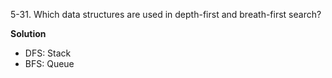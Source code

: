 5-31. Which data structures are used in depth-first and breath-first search?

**Solution**

* DFS: Stack
* BFS: Queue